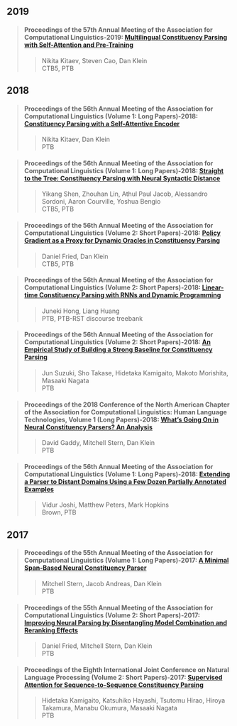 
## 2019  

>#### Proceedings of the 57th Annual Meeting of the Association for Computational Linguistics-2019: [Multilingual Constituency Parsing with Self-Attention and Pre-Training](./paper/P19-1340.pdf)  
>> Nikita Kitaev, Steven Cao, Dan Klein  
>> CTB5, PTB  

## 2018  

>#### Proceedings of the 56th Annual Meeting of the Association for Computational Linguistics (Volume 1: Long Papers)-2018: [Constituency Parsing with a Self-Attentive Encoder](./paper/P18-1249.pdf)  
>> Nikita Kitaev, Dan Klein  
>> PTB  

>#### Proceedings of the 56th Annual Meeting of the Association for Computational Linguistics (Volume 1: Long Papers)-2018: [Straight to the Tree: Constituency Parsing with Neural Syntactic Distance](./paper/P18-1108.pdf)  
>> Yikang Shen, Zhouhan Lin, Athul Paul Jacob, Alessandro Sordoni, Aaron Courville, Yoshua Bengio  
>> CTB5, PTB  

>#### Proceedings of the 56th Annual Meeting of the Association for Computational Linguistics (Volume 2: Short Papers)-2018: [Policy Gradient as a Proxy for Dynamic Oracles in Constituency Parsing](./paper/P18-2075.pdf)  
>> Daniel Fried, Dan Klein  
>> CTB5, PTB  

>#### Proceedings of the 56th Annual Meeting of the Association for Computational Linguistics (Volume 2: Short Papers)-2018: [Linear-time Constituency Parsing with RNNs and Dynamic Programming](./paper/P18-2076.pdf)  
>> Juneki Hong, Liang Huang  
>> PTB, PTB-RST discourse treebank  

>#### Proceedings of the 56th Annual Meeting of the Association for Computational Linguistics (Volume 2: Short Papers)-2018: [An Empirical Study of Building a Strong Baseline for Constituency Parsing](./paper/P18-2097.pdf)  
>> Jun Suzuki, Sho Takase, Hidetaka Kamigaito, Makoto Morishita, Masaaki Nagata  
>> PTB  

>#### Proceedings of the 2018 Conference of the North American Chapter of the Association for Computational Linguistics: Human Language Technologies, Volume 1 (Long Papers)-2018: [What’s Going On in Neural Constituency Parsers? An Analysis](./paper/N18-1091.pdf)  
>> David Gaddy, Mitchell Stern, Dan Klein  
>> PTB  

>#### Proceedings of the 56th Annual Meeting of the Association for Computational Linguistics (Volume 1: Long Papers)-2018: [Extending a Parser to Distant Domains Using a Few Dozen Partially Annotated Examples](./paper/P18-1110.pdf)  
>> Vidur Joshi, Matthew Peters, Mark Hopkins  
>> Brown, PTB  

## 2017  

>#### Proceedings of the 55th Annual Meeting of the Association for Computational Linguistics (Volume 1: Long Papers)-2017: [A Minimal Span-Based Neural Constituency Parser](./paper/P17-1076.pdf)  
>> Mitchell Stern, Jacob Andreas, Dan Klein  
>> PTB  

>#### Proceedings of the 55th Annual Meeting of the Association for Computational Linguistics (Volume 2: Short Papers)-2017: [Improving Neural Parsing by Disentangling Model Combination and Reranking Effects](./paper/P17-2025.pdf)
>> Daniel Fried, Mitchell Stern, Dan Klein  
>> PTB  

>#### Proceedings of the Eighth International Joint Conference on Natural Language Processing (Volume 2: Short Papers)-2017: [Supervised Attention for Sequence-to-Sequence Constituency Parsing](./paper/I17-2002.pdf)  
>> Hidetaka Kamigaito, Katsuhiko Hayashi, Tsutomu Hirao, Hiroya Takamura, Manabu Okumura, Masaaki Nagata  
>> PTB  



